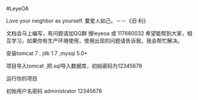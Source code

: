 #LeyeOA

Love your neighbor as yourself. 
要爱人如己。－－《旧·利》

文档会马上编写，有问题请加QQ群 搜leyeoa 或 117660032
希望能帮到大家，相互学习，如果你有生产环境使用，使用出现的问题请告诉我，我会帮忙解决。

安装tomcat 7 , jdk 1.7 ,mysql 5.0+

项目导入tomcat ,把.sql导入数据库，初始密码为12345678

运行你的项目

初始用户名密码 administrator 12345678